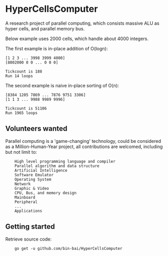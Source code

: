 # HyperCellsComputer
A research project of parallel computing, which consists massive ALU as hyper cells, and parallel memory bus.

Below example uses 2000 cells, which handle about 4000 integers.

The first example is in-place addition of O(logn):
```
[1 2 3 ... 3998 3999 4000]
[8002000 0 0 ... 0 0 0]

Tickcount is 188
Run 14 loops
```

The second example is naive in-place sorting of O(n):
```
[8384 1205 7869 ... 7876 9751 3306]
[1 1 3 ... 9988 9989 9996]

Tickcount is 51106
Run 1965 loops
```

Volunteers wanted
-----------------
Parallel computing is a 'game-changing' technology, could be considered as a Million-Human-Year project, all contributions are welcomed, including but not limit to:
```
	High level programming language and compiler
	Parallel algorithm and data structure
	Artificial Intelligence
	Software Emulator
	Operating System
	Network
	Graphic & Video
	CPU, Bus, and memory design
	Mainboard
	Peripheral
	...
	Applications
```

Getting started
---------------
Retrieve source code:
```
	go get -u github.com/bin-bai/HyperCellsComputer
```
